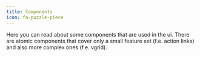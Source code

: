 ```yaml
---
title: Components
icon: fa-puzzle-piece
---
```


Here you can read about some components that are used in the ui. There are atomic components that cover only a small feature set (f.e. action links) and also more complex ones (f.e. vgrid).
